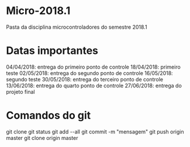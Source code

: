 # Micro-2018.1
Pasta da disciplina microcontroladores do semestre 2018.1

# Datas importantes
04/04/2018: entrega do primeiro ponto de controle
18/04/2018: primeiro teste
02/05/2018: entrega do segundo ponto de controle
16/05/2018: segundo teste
30/05/2018: entrega do terceiro ponto de controle
13/06/2018: entrega do quarto ponto de controle
27/06/2018: entrega do projeto final

# Comandos do git
git clone <repository>
git status
git add --all
git commit -m "mensagem"
git push origin master
git clone origin master
